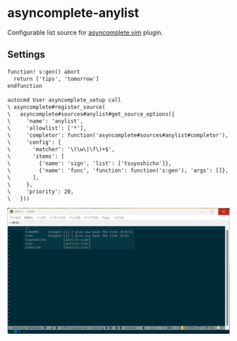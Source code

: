# asyncomplete-anylist

Configurable list source for [asyncomplete.vim](https://github.com/prabirshrestha/asyncomplete.vim) plugin.

## Settings

```vim
function! s:gen() abort
  return ['tips', 'tomorrow']
endfunction

autocmd User asyncomplete_setup call
\ asyncomplete#register_source(
\   asyncomplete#sources#anylist#get_source_options({
\     'name': 'anylist',
\     'allowlist': ['*'],
\     'completor': function('asyncomplete#sources#anylist#completor'),
\     'config': {
\       'matcher': '\(\w\|\f\)+$',
\       'items': [
\         {'name': 'sign', 'list': ['tsuyoshicho']},
\         {'name': 'func', 'function': function('s:gen'), 'args': []},
\       ],
\     },
\     'priority': 20,
\   }))
```

![sample result](https://github.com/tsuyoshicho/asyncomplete-anylist/blob/assets/images/asyncomplete-anylist-sample-1.png)
